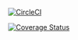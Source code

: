 [![CircleCI](https://dl.circleci.com/status-badge/img/gh/JENNY-257/my-brand/tree/ft-node-endpoints.svg?style=svg)](https://dl.circleci.com/status-badge/redirect/gh/JENNY-257/my-brand/tree/ft-node-endpoints)

[![Coverage Status](https://coveralls.io/repos/github/JENNY-257/my-brand/badge.svg?branch=ft-node-endpoints)](https://coveralls.io/github/JENNY-257/my-brand?branch=ft-node-endpoints)
